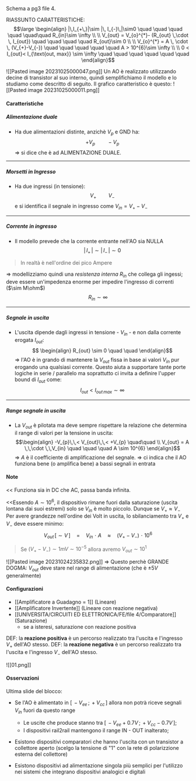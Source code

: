 Schema a pg3 file 4.

RIASSUNTO CARATTERISTICHE:
$$\large \begin{align}
|\,I_{+\,}|\sim |\, I_{-}\,|\sim0 \quad \quad \quad \quad \quad\quad R_{in}\sim \infty \\ \\
V_{out} = V_{o}^{*}- (R_{out} \,\cdot \, I_{out}) \quad \quad \quad \quad R_{out}\sim 0 \\ \\
V_{o}^{*} = A \, \cdot \, (V_{+}-V_{-}) \quad \quad \quad \quad \quad  A > 10^{6}\sim \infty \\ \\
0 < I_{out}< I_{\text{out, max}} \sim \infty \quad \quad \quad \quad \quad \quad 
\end{align}$$

![[Pasted image 20231025000047.png]]
Un AO è realizzato utilizzando decine di transistor al suo interno, quindi semplifichiamo il modello e lo studiamo come descritto di seguito. Il grafico caratteristico è questo:
![[Pasted image 20231025000011.png]]

#### Caratteristiche

##### Alimentazione duale
- Ha due alimentazioni distinte, anzichè $V_{p}$ e GND ha: $$+V_{p}\quad \quad -V_{p}$$
$\Rightarrow$ si dice che è ad ALIMENTAZIONE DUALE.
---
##### Morsetti in Ingresso
- Ha due ingressi (in tensione): $$
V_{+}\quad \quad V_{-}
$$
e si identifica il segnale in ingresso come $V_{in}= V_{+}-V_{-}$
---
##### Corrente in ingresso
- Il modello prevede che la corrente entrante nell'AO sia NULLA$$ |\,I_{+}\,| \sim |\,I_{-}\,| \sim 0$$
> In realtà è nell'ordine dei pico Ampere

$\Rightarrow$ modellizziamo quindi una *resistenza interna* $R_{in}$ che collega gli ingessi; deve essere un'impedenza enorme per impedire l'ingresso di correnti ($\sim M\ohm$) $$R_{in}\sim \infty$$

---
##### Segnale in uscita
- L'uscita dipende dagli ingressi in tensione - $V_{in}$ - e non dalla corrente erogata $I_{out}$: $$ \begin{align} R_{out} \sim 0 \quad \quad \end{align}$$
$\Rightarrow$ l'AO è in grando di mantenere la $V_{out}$ fissa in base ai valori $V_{in}$ pur erogando una qualsiasi corrente. Questo aiuta a supportare tante porte logiche in serie / parallelo ma soprattutto ci invita a definire l'upper bound di $I_{out}$ come:
$$I_{out}\,\,< \,\,I_{out\,max}\sim \infty$$

---
##### Range segnale in uscita
- La $V_{out}$ è pilotata ma deve sempre rispettare la relazione che determina il range di valori per la tensione in uscita:$$\begin{align} -V_{p}\,\,< V_{out}\,\,< +V_{p} \quad\quad \\ V_{out} = A \,\,\cdot \,\,V_{in} \quad \quad \quad A \sim 10^{6} \end{align}$$
$\Rightarrow$ $A$ è il coefficiente di amplificazione del segnale.
$\Rightarrow$ ci indica che il AO funziona bene (o amplifica bene) a bassi segnali in entrata



#### Note 

<< Funziona sia in DC che AC, passa banda infinita.

<<Essendo $A \sim 10^6$, il dispositivo rimane fuori dalla saturazione (uscita lontana dai suoi estremi) solo se $V_{in}$ è molto piccolo. Dunque se $V_{+}\approx V_{-}$ 
Per avere grandezze nell'ordine dei Volt in uscita, lo sbilanciamento tra $V_+$ e $V_{-}$ deve essere minimo:
$$V_{out} \,[\sim V\,] \quad = \quad V_{in}\,\, \cdot \,\,A \quad\approx \quad(V_{+}-V_{-})\,\, \cdot \,\,10^6$$
>Se $(V_{+}-V_{-}) \sim 1mV \sim 10^{-5}$ allora avremo $V_{out} \sim 10^1$

![[Pasted image 20231024235832.png]]
$\Rightarrow$ Questo perchè GRANDE DOGMA:  $V_{out}$ deve stare nel range di alimentazione (che è $\pm 5V$ generalmente)

#### Configurazioni
- [[Amplificatore a Guadagno = 1]] (Lineare)
- [[Amplificatore Invertente]] (Lineare con reazione negativa)
- [[UNIVERSITA/CIRCUITI ED ELETTRONICA/FE/file 4/Comparatore]] (Saturazione)
	- se a isteresi, saturazione con reazione positiva

DEF: la **reazione positiva** è un percorso realizzato tra l'uscita e l'ingresso $V_{+}$ dell'AO stesso.
DEF: la **reazione negativa** è un percorso realizzato tra l'uscita e l'ingresso $V_{-}$ dell'AO stesso.

![[01.png]]


#### Osservazioni
Ultima slide del blocco:

- Se l'AO è alimentato in $[\,-V_{ee}\,;\,+V_{cc}\,]$ allora non potrà riceve segnali $V_{in}$ fuori da questo range
	- Le uscite che produce stanno tra $[\,-V_{ee} + 0.7V\,;\,+V_{cc}- 0.7V\,]$;
	- I dispositivi rail2rail mantengono il range IN - OUT inalterato;

- Esistono dispositivi comparatori che hanno l'uscita con un transistor a collettore aperto (scelgo la tensione di "1" con la rete di polarizzione esterna del collettore)

- Esistono dispositivi ad alimentazione singola più semplici per l'utilizzo nei sistemi che integrano dispositivi analogici e digitali